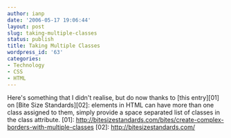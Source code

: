 ```yaml
---
author: ianp
date: '2006-05-17 19:06:44'
layout: post
slug: taking-multiple-classes
status: publish
title: Taking Multiple Classes
wordpress_id: '63'
categories:
- Technology
- CSS
- HTML
---
```


Here's something that I didn't realise, but do now thanks to [this
entry][01] on [Bite Size Standards][02]: elements in HTML can have more
than one class assigned to them, simply provide a space separated list
of classes in the class attribute. [01]:
http://bitesizestandards.com/bites/create-complex-borders-with-multiple-classes
[02]: http://bitesizestandards.com/
